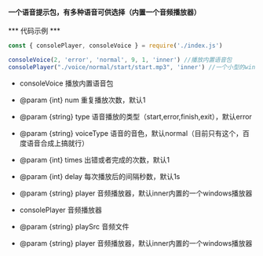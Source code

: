 #### 一个语音提示包，有多种语音可供选择（内置一个音频播放器）
*** 代码示例 ***
```javascript
const { consolePlayer, consoleVoice } = require('./index.js')

consoleVoice(2, 'error', 'normal', 9, 1, 'inner') //播放内置语音包
consolePlayer("./voice/normal/start/start.mp3", 'inner') //一个小型的windows命令行音频播放器 mpg123
```
 * consoleVoice 播放内置语音包
 * @param {int} num 重复播放次数，默认1
 * @param {string} type 语音播放的类型（start,error,finish,exit），默认error
 * @param {string} voiceType 语音的音色，默认normal（目前只有这个，百度语音合成上搞就行）
 * @param {int} times 出错或者完成的次数，默认1
 * @param {int} delay 每次播放后的间隔秒数，默认1s
 * @param {string} player 音频播放器，默认inner内置的一个windows播放器

 * consolePlayer 音频播放器
 * @param {string} playSrc 音频文件
 * @param {string} player 音频播放器，默认inner内置的一个windows播放器